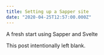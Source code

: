 ```yaml
---
title: Setting up a Sapper site
date: "2020-04-25T12:57:00.000Z"
---
```


A fresh start using Sapper and Svelte

<!-- more -->

This post intentionally left blank.
